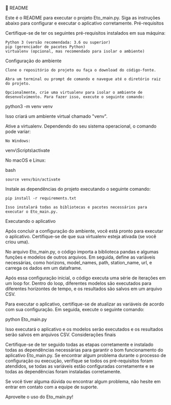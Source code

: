🌱 README

Este é o README para executar o projeto Eto_main.py. Siga as instruções abaixo para configurar e executar o aplicativo corretamente.
Pré-requisitos

Certifique-se de ter os seguintes pré-requisitos instalados em sua máquina:

    Python 3 (versão recomendada: 3.6 ou superior)
    pip (gerenciador de pacotes Python)
    virtualenv (opcional, mas recomendado para isolar o ambiente)

Configuração do ambiente

    Clone o repositório do projeto ou faça o download do código-fonte.

    Abra um terminal ou prompt de comando e navegue até o diretório raiz do projeto.

    Opcionalmente, crie uma virtualenv para isolar o ambiente de desenvolvimento. Para fazer isso, execute o seguinte comando:

python3 -m venv venv

Isso criará um ambiente virtual chamado "venv".

Ative a virtualenv. Dependendo do seu sistema operacional, o comando pode variar:

    No Windows:

venv\Scripts\activate

No macOS e Linux:

bash

    source venv/bin/activate

Instale as dependências do projeto executando o seguinte comando:

    pip install -r requirements.txt

    Isso instalará todas as bibliotecas e pacotes necessários para executar o Eto_main.py.

Executando o aplicativo

Após concluir a configuração do ambiente, você está pronto para executar o aplicativo. Certifique-se de que sua virtualenv esteja ativada (se você criou uma).

No arquivo Eto_main.py, o código importa a biblioteca pandas e algumas funções e modelos de outros arquivos. Em seguida, define as variáveis necessárias, como horizons, model_names, path, station_name, url, e carrega os dados em um dataframe.

Após essa configuração inicial, o código executa uma série de iterações em um loop for. Dentro do loop, diferentes modelos são executados para diferentes horizontes de tempo, e os resultados são salvos em um arquivo CSV.

Para executar o aplicativo, certifique-se de atualizar as variáveis de acordo com sua configuração. Em seguida, execute o seguinte comando:

python Eto_main.py

Isso executará o aplicativo e os modelos serão executados e os resultados serão salvos em arquivos CSV.
Considerações finais

Certifique-se de ter seguido todas as etapas corretamente e instalado todas as dependências necessárias para garantir o bom funcionamento do aplicativo Eto_main.py. Se encontrar algum problema durante o processo de configuração ou execução, verifique se todos os pré-requisitos foram atendidos, se todas as variáveis estão configuradas corretamente e se todas as dependências foram instaladas corretamente.

Se você tiver alguma dúvida ou encontrar algum problema, não hesite em entrar em contato com a equipe de suporte.

Aproveite o uso do Eto_main.py! 
